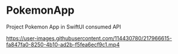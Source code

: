 # PokemonApp
Project Pokemon App in SwiftUI consumed API 

https://user-images.githubusercontent.com/114430780/217966615-fa847fa0-8250-4b10-ad2b-f5fea6ecf9c1.mp4

